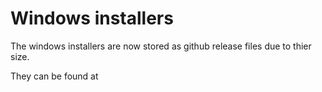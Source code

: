# Windows installers
The windows installers are now stored as github release files due to thier size.

They can be found at 
